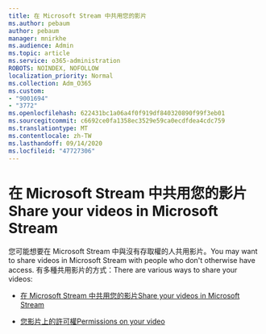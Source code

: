 ```yaml
---
title: 在 Microsoft Stream 中共用您的影片
ms.author: pebaum
author: pebaum
manager: mnirkhe
ms.audience: Admin
ms.topic: article
ms.service: o365-administration
ROBOTS: NOINDEX, NOFOLLOW
localization_priority: Normal
ms.collection: Adm_O365
ms.custom:
- "9001694"
- "3772"
ms.openlocfilehash: 622431bc1a06a4f0f919df840320890f99f3eb01
ms.sourcegitcommit: c6692ce0fa1358ec3529e59ca0ecdfdea4cdc759
ms.translationtype: MT
ms.contentlocale: zh-TW
ms.lasthandoff: 09/14/2020
ms.locfileid: "47727306"
---
```

# <a name="share-your-videos-in-microsoft-stream"></a><span data-ttu-id="73bd1-102">在 Microsoft Stream 中共用您的影片</span><span class="sxs-lookup"><span data-stu-id="73bd1-102">Share your videos in Microsoft Stream</span></span>

<span data-ttu-id="73bd1-103">您可能想要在 Microsoft Stream 中與沒有存取權的人共用影片。</span><span class="sxs-lookup"><span data-stu-id="73bd1-103">You may want to share videos in Microsoft Stream with people who don't otherwise have access.</span></span> <span data-ttu-id="73bd1-104">有多種共用影片的方式：</span><span class="sxs-lookup"><span data-stu-id="73bd1-104">There are various ways to share your videos:</span></span>

- [<span data-ttu-id="73bd1-105">在 Microsoft Stream 中共用您的影片</span><span class="sxs-lookup"><span data-stu-id="73bd1-105">Share your videos in Microsoft Stream</span></span>](https://docs.microsoft.com/stream/portal-share-video)

- [<span data-ttu-id="73bd1-106">您影片上的許可權</span><span class="sxs-lookup"><span data-stu-id="73bd1-106">Permissions on your video</span></span>](https://docs.microsoft.com/stream/portal-share-video#permissions-on-your-video)
